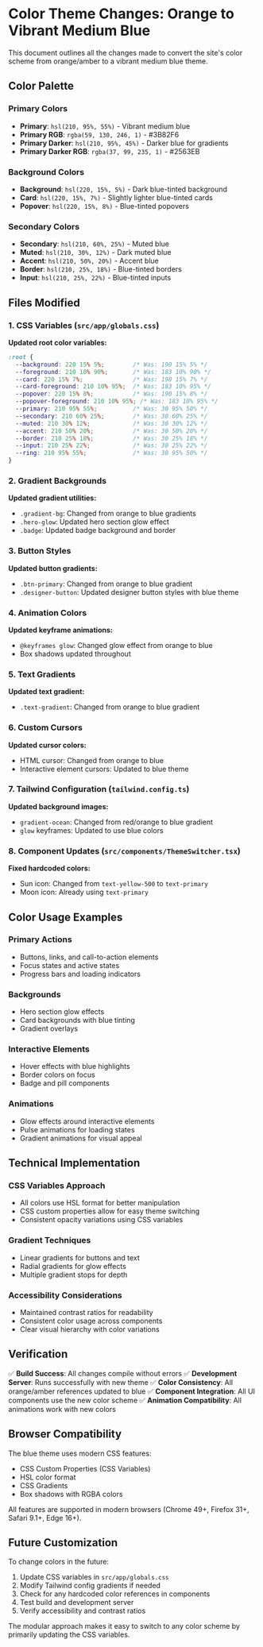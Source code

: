 # Color Theme Changes: Orange to Vibrant Medium Blue

This document outlines all the changes made to convert the site's color scheme from orange/amber to a vibrant medium blue theme.

## Color Palette

### Primary Colors
- **Primary**: `hsl(210, 95%, 55%)` - Vibrant medium blue
- **Primary RGB**: `rgba(59, 130, 246, 1)` - #3B82F6
- **Primary Darker**: `hsl(210, 95%, 45%)` - Darker blue for gradients
- **Primary Darker RGB**: `rgba(37, 99, 235, 1)` - #2563EB

### Background Colors
- **Background**: `hsl(220, 15%, 5%)` - Dark blue-tinted background
- **Card**: `hsl(220, 15%, 7%)` - Slightly lighter blue-tinted cards
- **Popover**: `hsl(220, 15%, 8%)` - Blue-tinted popovers

### Secondary Colors
- **Secondary**: `hsl(210, 60%, 25%)` - Muted blue
- **Muted**: `hsl(210, 30%, 12%)` - Dark muted blue
- **Accent**: `hsl(210, 50%, 20%)` - Accent blue
- **Border**: `hsl(210, 25%, 18%)` - Blue-tinted borders
- **Input**: `hsl(210, 25%, 22%)` - Blue-tinted inputs

## Files Modified

### 1. CSS Variables (`src/app/globals.css`)
**Updated root color variables:**
```css
:root {
  --background: 220 15% 5%;        /* Was: 190 15% 5% */
  --foreground: 210 10% 90%;       /* Was: 183 10% 90% */
  --card: 220 15% 7%;              /* Was: 190 15% 7% */
  --card-foreground: 210 10% 95%;  /* Was: 183 10% 95% */
  --popover: 220 15% 8%;           /* Was: 190 15% 8% */
  --popover-foreground: 210 10% 95%; /* Was: 183 10% 95% */
  --primary: 210 95% 55%;          /* Was: 30 95% 50% */
  --secondary: 210 60% 25%;        /* Was: 30 60% 25% */
  --muted: 210 30% 12%;            /* Was: 30 30% 12% */
  --accent: 210 50% 20%;           /* Was: 30 50% 20% */
  --border: 210 25% 18%;           /* Was: 30 25% 18% */
  --input: 210 25% 22%;            /* Was: 30 25% 22% */
  --ring: 210 95% 55%;             /* Was: 30 95% 50% */
}
```

### 2. Gradient Backgrounds
**Updated gradient utilities:**
- `.gradient-bg`: Changed from orange to blue gradients
- `.hero-glow`: Updated hero section glow effect
- `.badge`: Updated badge background and border

### 3. Button Styles
**Updated button gradients:**
- `.btn-primary`: Changed from orange to blue gradient
- `.designer-button`: Updated designer button styles with blue theme

### 4. Animation Colors
**Updated keyframe animations:**
- `@keyframes glow`: Changed glow effect from orange to blue
- Box shadows updated throughout

### 5. Text Gradients
**Updated text gradient:**
- `.text-gradient`: Changed from orange to blue gradient

### 6. Custom Cursors
**Updated cursor colors:**
- HTML cursor: Changed from orange to blue
- Interactive element cursors: Updated to blue theme

### 7. Tailwind Configuration (`tailwind.config.ts`)
**Updated background images:**
- `gradient-ocean`: Changed from red/orange to blue gradient
- `glow` keyframes: Updated to use blue colors

### 8. Component Updates (`src/components/ThemeSwitcher.tsx`)
**Fixed hardcoded colors:**
- Sun icon: Changed from `text-yellow-500` to `text-primary`
- Moon icon: Already using `text-primary`

## Color Usage Examples

### Primary Actions
- Buttons, links, and call-to-action elements
- Focus states and active states
- Progress bars and loading indicators

### Backgrounds
- Hero section glow effects
- Card backgrounds with blue tinting
- Gradient overlays

### Interactive Elements
- Hover effects with blue highlights
- Border colors on focus
- Badge and pill components

### Animations
- Glow effects around interactive elements
- Pulse animations for loading states
- Gradient animations for visual appeal

## Technical Implementation

### CSS Variables Approach
- All colors use HSL format for better manipulation
- CSS custom properties allow for easy theme switching
- Consistent opacity variations using CSS variables

### Gradient Techniques
- Linear gradients for buttons and text
- Radial gradients for glow effects
- Multiple gradient stops for depth

### Accessibility Considerations
- Maintained contrast ratios for readability
- Consistent color usage across components
- Clear visual hierarchy with color variations

## Verification

✅ **Build Success**: All changes compile without errors
✅ **Development Server**: Runs successfully with new theme
✅ **Color Consistency**: All orange/amber references updated to blue
✅ **Component Integration**: All UI components use the new color scheme
✅ **Animation Compatibility**: All animations work with new colors

## Browser Compatibility

The blue theme uses modern CSS features:
- CSS Custom Properties (CSS Variables)
- HSL color format
- CSS Gradients
- Box shadows with RGBA colors

All features are supported in modern browsers (Chrome 49+, Firefox 31+, Safari 9.1+, Edge 16+).

## Future Customization

To change colors in the future:
1. Update CSS variables in `src/app/globals.css`
2. Modify Tailwind config gradients if needed
3. Check for any hardcoded color references in components
4. Test build and development server
5. Verify accessibility and contrast ratios

The modular approach makes it easy to switch to any color scheme by primarily updating the CSS variables.
